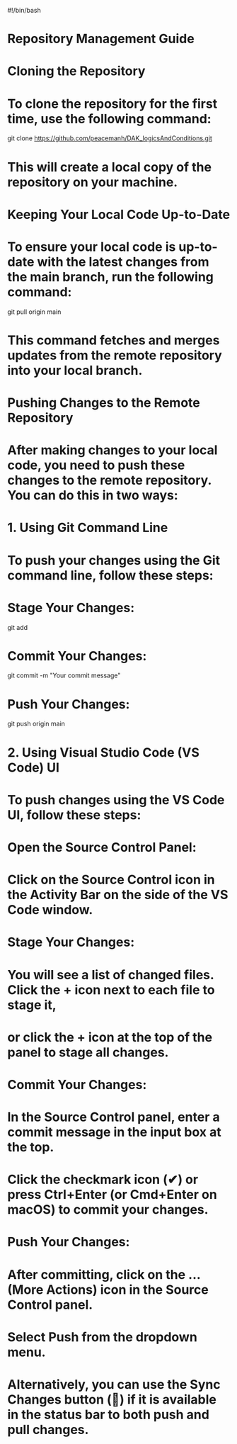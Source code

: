 #!/bin/bash

# Repository Management Guide

# Cloning the Repository
# To clone the repository for the first time, use the following command:
git clone https://github.com/peacemanh/DAK_logicsAndConditions.git
# This will create a local copy of the repository on your machine.

# Keeping Your Local Code Up-to-Date
# To ensure your local code is up-to-date with the latest changes from the main branch, run the following command:
git pull origin main
# This command fetches and merges updates from the remote repository into your local branch.

# Pushing Changes to the Remote Repository
# After making changes to your local code, you need to push these changes to the remote repository. You can do this in two ways:

# 1. Using Git Command Line
# To push your changes using the Git command line, follow these steps:

# Stage Your Changes:
git add <filename>

# Commit Your Changes:
git commit -m "Your commit message"

# Push Your Changes:
git push origin main

# 2. Using Visual Studio Code (VS Code) UI
# To push changes using the VS Code UI, follow these steps:

# Open the Source Control Panel:
# Click on the Source Control icon in the Activity Bar on the side of the VS Code window.

# Stage Your Changes:
# You will see a list of changed files. Click the + icon next to each file to stage it,
# or click the + icon at the top of the panel to stage all changes.

# Commit Your Changes:
# In the Source Control panel, enter a commit message in the input box at the top.
# Click the checkmark icon (✔) or press Ctrl+Enter (or Cmd+Enter on macOS) to commit your changes.

# Push Your Changes:
# After committing, click on the ... (More Actions) icon in the Source Control panel.
# Select Push from the dropdown menu.
# Alternatively, you can use the Sync Changes button (🔄) if it is available in the status bar to both push and pull changes.